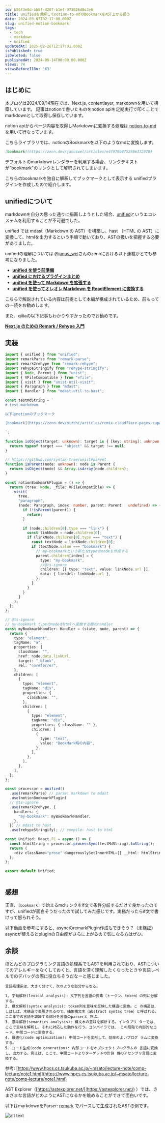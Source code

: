 ```yaml
---
id: b56f3e8d-bb5f-4207-b1ef-973626d8c3e6
title: unifiedを理解してnotion-to-mdのBookmarkをAST上から扱う
date: 2024-09-07T02:17:00.000Z
slug: unified-notion-bookmark
tags:
  - tech
  - markdown
  - unified
updatedAt: 2025-02-26T12:17:01.000Z
isPublished: true
isDeleted: false
publishedAt: 2024-09-14T00:00:00.000Z
views: 74
viewsBeforeI18n: '63'
---
```


  
## はじめに  
  
本ブログは2024/09/14現在では、Next.js, contentlayer, markdownを用いて構築しています。
記事はnotionで書いたものをnotion apiを定期実行で叩くことでmarkdownとして取得し保存しています。  
  
notion apiからページ内容を取得しMarkdownに変換する処理は [notion-to-md](https://github.com/souvikinator/notion-to-md) を用いて行なっています。  

こちらライブラリでは、notionのBookmarkを以下のようなmdに変換します。  
  
```markdown  
[bookmark](https://zenn.dev/januswel/articles/e4f979b875298e372070)   
```  

デフォルトのmarkdownレンダラーを利用する場合、リンクテキストが”bookmark”のリンクとして解釈されてしまいます。  

こちらのbookmarkを独自に解釈してブックマークとして表示する unifiedプラグインを作成したので紹介します。  


## unifiedについて
markdownを自分の思った通りに描画しようとした場合、[unified](https://github.com/unifiedjs/unified)というエコシステムを利用することが不可避でした。  
  
unified では mdast（Markdown の AST）を構築し、hast （HTML の AST）に変換して、htmlを出力するという手順で動いており、ASTの扱いを把握する必要がありました。  
  
unifiedの理解については [@janus_wel](https://x.com/janus_wel)さんのzennにおける以下連載がとても参考になりました。  
  
- [**unified を使う前準備**](https://zenn.dev/januswel/articles/e4f979b875298e372070)  
- [**unified におけるプラグインまとめ**](https://zenn.dev/januswel/articles/44801708e8c7fdd358e6)  
- [**unified を使って Markdown を拡張する**](https://zenn.dev/januswel/articles/745787422d425b01e0c1)  
- [**unified を使ってオレオレ Markdown を ReactElement に変換する**](https://zenn.dev/januswel/articles/c0e663c88b562bfde8ff)  
  
こちらで解説されている内容は前提として本編が構成されているため、前もっての一読をお勧めします。  
  
また、qiitaの以下記事もわかりやすかったのでお勧めです。  
  
[**Next.js のための Remark / Rehype 入門**](https://qiita.com/sankentou/items/f8eadb5722f3b39bbbf8)  
  
## 実装  
  
  
```typescript  
import { unified } from "unified";  
import remarkParse from "remark-parse";  
import remark2rehype from "remark-rehype";  
import rehypeStringify from "rehype-stringify";  
import { Node, Parent } from "unist";  
import { VFileCompatible } from "vfile";  
import { visit } from "unist-util-visit";  
import { Paragraph } from "mdast";  
import { Handler } from "mdast-util-to-hast";  
  
const testMdString = `  
# test markdown  
  
以下はnotionのブックマーク    
  
[bookmark](https://zenn.dev/mizchi/articles/remix-cloudflare-pages-supabase)    
    
`;  
  
function isObject(target: unknown): target is { [key: string]: unknown } {  
  return typeof target === "object" && target !== null;  
}  
  
// https://github.com/syntax-tree/unist#parent  
function isParent(node: unknown): node is Parent {  
  return isObject(node) && Array.isArray(node.children);  
}  
  
const notionBookmarkPlugin = () => {  
  return (tree: Node, _file: VFileCompatible) => {  
    visit(  
      tree,  
      "paragraph",  
      (node: Paragraph, index: number, parent: Parent | undefined) => {  
        if (!isParent(parent)) {  
          return;  
        }  
  
        if (node.children[0].type === "link") {  
          const linkNode = node.children[0];  
          if (linkNode.children[0].type === "text") {  
            const textNode = linkNode.children[0];  
            if (textNode.value === "bookmark") {  
              // my-bookmarkという新たなtypeのnodeを作成する  
              parent.children[index] = {  
                type: "my-bookmark",  
                //@ts-ignore  
                children: [{ type: "text", value: linkNode.url }],  
                data: { linkUrl: linkNode.url },  
              };  
            }  
          }  
        }  
      }  
    );  
  };  
};  
  
// @ts-ignore  
// my-bookmark typeのnodeをhtmlへ変換する際のhandler  
const myBookmarkHandler: Handler = (state, node, parent) => {  
  return {  
    type: "element",  
    tagName: "a",  
    properties: {  
      className: "",  
      href: node.data.linkUrl,  
      target: "_blank",  
      rel: "noreferrer",  
    },  
    children: [  
      {  
        type: "element",  
        tagName: "div",  
        properties: {  
          className: "",  
        },  
        children: [  
          {  
            type: "element",  
            tagName: "div",  
            properties: { className: "" },  
            children: [  
              {  
                type: "text",  
                value: "BookMark時の内容",  
              },  
            ],  
          },  
        ],  
      },  
    ],  
  };  
};  
  
const processor = unified()  
  .use(remarkParse) // parse: markdown to mdast  
  .use(notionBookmarkPlugin)  
  // @ts-ignore  
  .use(remark2rehype, {  
    handlers: {  
      "my-bookmark": myBookmarkHandler,  
    },  
  }) // mdast to hast  
  .use(rehypeStringify); // compile: hast to html  
  
const Unified: React.FC = async () => {  
  const htmlString = processor.processSync(testMdString).toString();  
  return (  
    <div className="prose" dangerouslySetInnerHTML={{ __html: htmlString }} />  
  );  
};  
  
export default Unified;  
  
```  
  
  
## 感想  
  
  
正直、`[bookmark]` で始まるmdリンクをif文で条件分岐するだけで良かったのですが、unifiedが面白そうだったので試してみた感じです。実務だったらif文で書けって怒られそう。  
  
  
以下動画を参考にすると、asyncのremarkPlugin作成もできそう？（未検証）  
asyncが使えるとpluginの自由度がさらに上がるので気になる方はぜひ。  
  
<YouTubeEmbed url="https://www.youtube.com/watch?v=NmXw8yMTjys&t=978s&ab_channel=KentC.Dodds" />
  
  
## 余談  
  
  
ほとんどのプログラミング言語の処理系でもASTを利用されており、ASTについてのアレルギーをなくしておくと、言語を深く理解したくなったときや言語レベルでのデバッグの際に役立ちそうだなーと感じました。  
  
  
```text  
言語処理系は、大きく分けて、次のような部分からなる。  
  
1. 字句解析(lexical analysis): 文字列を言語の要素（トークン、token）の列に分解する。  
2. 構文解析(syntax analysis): token列を意味を反映した構造に変換。こ の構造は、しばしば、木構造で表現されるので、抽象構文木（abstract syntax tree）と呼ばれる。ここまでの言語を認識する部分を言語のparserと 呼ぶ。  
3. 意味解析(semantics analysis): 構文木の意味を解析する。インタプリ ターでは、ここで意味を解析し、それに対応した動作を行う。コンパイラでは、 この段階で内部的なコード、中間コードに変換する。  
4. 最適化(code optimization): 中間コードを変形して、効率のよいプログ ラムに変換する。  
5. コード生成(code generation): 内部コードをオブジェクトプログラムの 言語に変換し、出力する。例えば、ここで、中間コードよりターゲットの計算 機のアセンブリ言語に変換する。  
```  
  
  
参考: [https://www.hpcs.cs.tsukuba.ac.jp/~msato/lecture-note/comp-lecture/note1.html](https://www.hpcs.cs.tsukuba.ac.jp/~msato/lecture-note/comp-lecture/note1.html)  
  
  
AST Explorer（[https://astexplorer.net/](https://astexplorer.net/) ）では、さまざまな言語がどのようにASTになるかを眺めることができて面白いです。  
  

以下はmarkdownをParser: [remark](https://remark.js.org/) でパースして生成されたASTの例です。  
  
![alt text](images/unified-notion-bookmark/astexplorer.png)    
